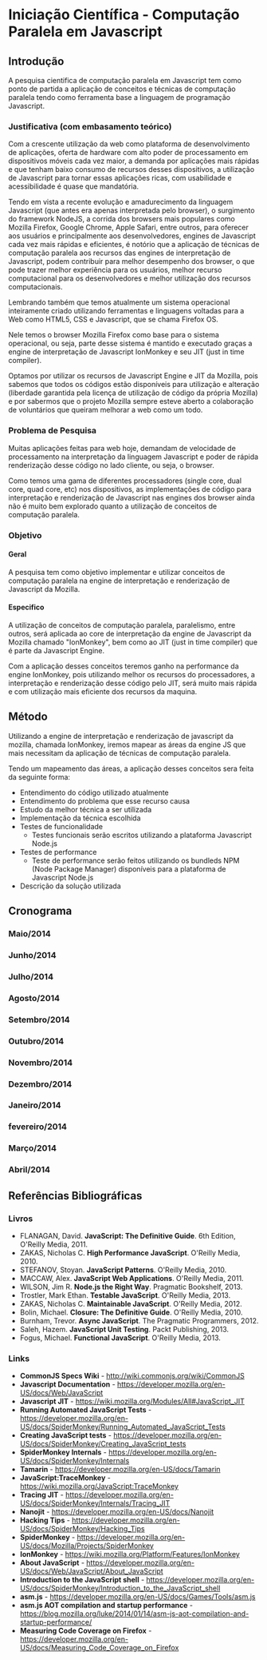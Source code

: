 # Iniciação Científica - Computação Paralela em Javascript

## Introdução
A pesquisa cientifica de computação paralela em Javascript tem como ponto de partida a aplicação de conceitos e técnicas de computação paralela tendo como ferramenta base a linguagem de programação Javascript. 

### Justificativa (com embasamento teórico)
Com a crescente utilização da web como plataforma de desenvolvimento de aplicações, oferta de hardware com alto poder de processamento em dispositivos móveis cada vez maior, a demanda por aplicações mais rápidas e que tenham baixo consumo de recursos desses dispositivos, a utilização de Javascript para tornar essas aplicações ricas, com usabilidade e acessibilidade é quase que mandatória.

Tendo em vista a recente evolução e amadurecimento da linguagem Javascript (que antes era apenas interpretada pelo browser), o surgimento do framework NodeJS, a corrida dos browsers mais populares como Mozilla Firefox, Google Chrome, Apple Safari, entre outros, para oferecer aos usuários e principalmente aos desenvolvedores, engines de Javascript cada vez mais rápidas e eficientes, é notório que a aplicação de técnicas de computação paralela aos recursos das engines de interpretação de Javascript, podem contribuir para melhor desempenho dos browser, o que pode trazer melhor experiência para os usuários, melhor recurso computacional para os desenvolvedores e melhor utilização dos recursos computacionais.

Lembrando também que temos atualmente um sistema operacional inteiramente criado utilizando ferramentas e linguagens voltadas para a Web como HTML5, CSS e Javascript, que se chama Firefox OS.

Nele temos o browser Mozilla Firefox como base para o sistema operacional, ou seja, parte desse sistema é mantido e executado graças a engine de interpretação de Javascript IonMonkey e seu JIT (just in time compiler).

Optamos por utilizar os recursos de Javascript Engine e JIT da Mozilla, pois sabemos que todos os códigos estão disponíveis para utilização e alteração (liberdade garantida pela licença de utilização de código da própria Mozilla) e por sabermos que o projeto Mozilla sempre esteve aberto a colaboração de voluntários que queiram melhorar a web como um todo.

### Problema de Pesquisa
Muitas aplicações feitas para web hoje, demandam de velocidade de processamento na interpretação da linguagem Javascript e poder de rápida renderização desse código no lado cliente, ou seja, o browser.

Como temos uma gama de diferentes processadores (single core, dual core, quad core, etc) nos dispositivos, as implementações de código para interpretação e renderização de Javascript nas engines dos browser ainda não é muito bem explorado quanto a utilização de conceitos de computação paralela.

### Objetivo

#### Geral
A pesquisa tem como objetivo implementar e utilizar conceitos de computação paralela na engine de interpretação e renderização de Javascript da Mozilla.

#### Especifico
A utilização de conceitos de computação paralela, paralelismo, entre outros, será aplicada ao core de interpretação da engine de Javascript da Mozilla chamado "IonMonkey", bem como ao JIT (just in time compiler) que é parte da Javascript Engine.

Com a aplicação desses conceitos teremos ganho na performance da engine IonMonkey, pois utilizando melhor os recursos do processadores, a interpretação e renderização desse código pelo JIT, será muito mais rápida e com utilização mais eficiente dos recursos da maquina.

## Método
Utilizando a engine de interpretação e renderização de javascript da mozilla, chamada IonMonkey, iremos mapear as áreas da engine JS que mais necessitam da aplicação de técnicas de computação paralela.

Tendo um mapeamento das áreas, a aplicação desses conceitos sera feita da seguinte forma:
 - Entendimento do código utilizado atualmente
 - Entendimento do problema que esse recurso causa
 - Estudo da melhor técnica a ser utilizada
 - Implementação da técnica escolhida
 - Testes de funcionalidade
 	- Testes funcionais serão escritos utilizando a plataforma Javascript Node.js
 - Testes de performance
 	- Teste de performance serão feitos utilizando os bundleds NPM (Node Package Manager) disponíveis para a plataforma de Javascript Node.js
 - Descrição da solução utilizada

## Cronograma

### Maio/2014

### Junho/2014

### Julho/2014

### Agosto/2014

### Setembro/2014

### Outubro/2014

### Novembro/2014

### Dezembro/2014

### Janeiro/2014

### fevereiro/2014

### Março/2014

### Abril/2014


## Referências Bibliográficas

### Livros
 - FLANAGAN, David. **JavaScript: The Definitive Guide**. 6th Edition, O'Reilly Media, 2011. 
 - ZAKAS, Nicholas C. **High Performance JavaScript**. O'Reilly Media, 2010.
 - STEFANOV, Stoyan. **JavaScript Patterns**. O'Reilly Media, 2010.
 - MACCAW, Alex. **JavaScript Web Applications**. O'Reilly Media, 2011.
 - WILSON, Jim R. **Node.js the Right Way**. Pragmatic Bookshelf, 2013.
 - Trostler, Mark Ethan. **Testable JavaScript**. O'Reilly Media, 2013.
 - ZAKAS, Nicholas C. **Maintainable JavaScript**. O'Reilly Media, 2012.
 - Bolin, Michael. **Closure: The Definitive Guide**. O'Reilly Media, 2010.
 - Burnham, Trevor. **Async JavaScript**. The Pragmatic Programmers, 2012.
 - Saleh, Hazem. **JavaScript Unit Testing**. Packt Publishing, 2013.
 - Fogus, Michael. **Functional JavaScript**. O'Reilly Media, 2013.
 
### Links
 - **CommonJS Specs Wiki** - http://wiki.commonjs.org/wiki/CommonJS
 - **Javascript Documentation** - https://developer.mozilla.org/en-US/docs/Web/JavaScript
 - **Javascript JIT** - https://wiki.mozilla.org/Modules/All#JavaScript_JIT
 - **Running Automated JavaScript Tests** - https://developer.mozilla.org/en-US/docs/SpiderMonkey/Running_Automated_JavaScript_Tests
 - **Creating JavaScript tests** - https://developer.mozilla.org/en-US/docs/SpiderMonkey/Creating_JavaScript_tests
 - **SpiderMonkey Internals** - https://developer.mozilla.org/en-US/docs/SpiderMonkey/Internals
 - **Tamarin** - https://developer.mozilla.org/en-US/docs/Tamarin
 - **JavaScript:TraceMonkey** - https://wiki.mozilla.org/JavaScript:TraceMonkey
 - **Tracing JIT** - https://developer.mozilla.org/en-US/docs/SpiderMonkey/Internals/Tracing_JIT
 - **Nanojit** - https://developer.mozilla.org/en-US/docs/Nanojit
 - **Hacking Tips** - https://developer.mozilla.org/en-US/docs/SpiderMonkey/Hacking_Tips
 - **SpiderMonkey** - https://developer.mozilla.org/en-US/docs/Mozilla/Projects/SpiderMonkey
 - **IonMonkey** - https://wiki.mozilla.org/Platform/Features/IonMonkey
 - **About JavaScript** - https://developer.mozilla.org/en-US/docs/Web/JavaScript/About_JavaScript
 - **Introduction to the JavaScript shell** - https://developer.mozilla.org/en-US/docs/SpiderMonkey/Introduction_to_the_JavaScript_shell
 - **asm.js** - https://developer.mozilla.org/en-US/docs/Games/Tools/asm.js
 - **asm.js AOT compilation and startup performance** - https://blog.mozilla.org/luke/2014/01/14/asm-js-aot-compilation-and-startup-performance/
 - **Measuring Code Coverage on Firefox** - https://developer.mozilla.org/en-US/docs/Measuring_Code_Coverage_on_Firefox
